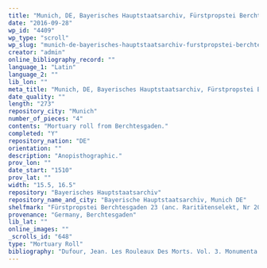 ```yaml
---
title: "Munich, DE, Bayerisches Hauptstaatsarchiv, Fürstpropstei Berchtesgaden 23 (anc. Raritätenselekt, Nr 20, then Kl. Lit. Berchtesgaden, Nr 3a)"
date: "2016-09-28"
wp_id: "4409"
wp_type: "scroll"
wp_slug: "munich-de-bayerisches-hauptstaatsarchiv-furstpropstei-berchtesgaden-23-anc-raritatenselekt-nr-20-then-kl-lit-berchtesgaden-nr-3a"
creator: "admin"
online_bibliography_record: ""
language_1: "Latin"
language_2: ""
lib_lon: ""
meta_title: "Munich, DE, Bayerisches Hauptstaatsarchiv, Fürstpropstei Berchtesgaden 23 (anc. Raritätenselekt, Nr 20, then Kl. Lit. Berchtesgaden, Nr 3a)"
date_quality: ""
length: "273"
repository_city: "Munich"
number_of_pieces: "4"
contents: "Mortuary roll from Berchtesgaden."
completed: "Y"
repository_nation: "DE"
orientation: ""
description: "Anopisthographic."
prov_lon: ""
date_start: "1510"
prov_lat: ""
width: "15.5, 16.5"
repository: "Bayerisches Hauptstaatsarchiv"
repository_name_and_city: "Bayerische Hauptstaatsarchiv, Munich DE"
shelfmark: "Fürstpropstei Berchtesgaden 23 (anc. Raritätenselekt, Nr 20, then Kl. Lit. Berchtesgaden, Nr 3a)"
provenance: "Germany, Berchtesgaden"
lib_lat: ""
online_images: ""
_scrolls_id: "648"
type: "Mortuary Roll"
bibliography: "Dufour, Jean. Les Rouleaux Des Morts. Vol. 3. Monumenta Palaeographica Medii Aevi. Series Gallica. Turnhout: Brepols, 2009, no. 427."
---
```



